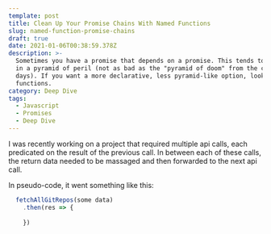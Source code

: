 ```yaml
---
template: post
title: Clean Up Your Promise Chains With Named Functions
slug: named-function-promise-chains
draft: true
date: 2021-01-06T00:38:59.378Z
description: >-
  Sometimes you have a promise that depends on a promise. This tends to result
  in a pyramid of peril (not as bad as the "pyramid of doom" from the callback
  days). If you want a more declarative, less pyramid-like option, look to named
  functions.
category: Deep Dive
tags:
  - Javascript
  - Promises
  - Deep Dive
---
```

I was recently working on a project that required multiple api calls, each predicated on the result of the previous call. In between each of these calls, the return data needed to be massaged and then forwarded to the next api call.

In pseudo-code, it went something like this:

```js
  fetchAllGitRepos(some data)
    .then(res => {
       
    })
```
